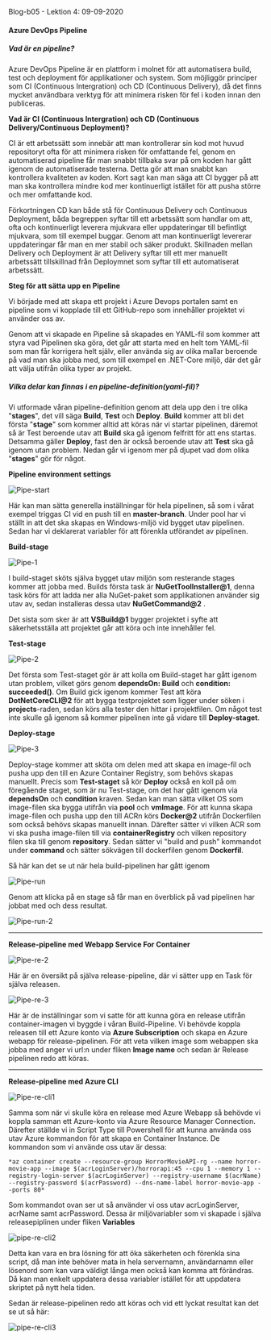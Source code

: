 Blog-b05 - Lektion 4: 09-09-2020

#### Azure DevOps Pipeline

##### Vad är en pipeline?

Azure DevOps Pipeline är en plattform i molnet för att automatisera build, test och deployment för applikationer och system. Som möjliggör principer som CI (Continuous Intergration) och CD (Continuous Delivery), då det finns mycket användbara verktyg för att minimera risken för fel i koden innan den publiceras.

**Vad är CI (Continuous Intergration) och CD (Continuous Delivery/Continuous Deployment)?**

CI är ett arbetssätt som innebär att man kontrollerar sin kod mot huvud repositoryt ofta för att minimera risken för omfattande fel, genom en automatiserad pipeline får man snabbt tillbaka svar på om koden har gått igenom de automatiserade testerna. Detta gör att man snabbt kan kontrollera kvaliteten av koden. Kort sagt kan man säga att CI bygger på att man ska kontrollera mindre kod mer kontinuerligt istället för att pusha större och mer omfattande kod.

Förkortningen CD kan både stå för Continuous Delivery och Continuous Deployment, båda begreppen syftar till ett arbetssätt som handlar om att, ofta och kontinuerligt leverera mjukvara eller uppdateringar till befintligt mjukvara, som till exempel buggar. Genom att man kontinuerligt levererar uppdateringar får man en mer stabil och säker produkt. Skillnaden mellan Delivery och Deployment är att Delivery syftar till ett mer manuellt arbetssätt tillskillnad från Deploymnet som syftar till ett automatiserat arbetssätt.

**Steg för att sätta upp en Pipeline**

Vi började med att skapa ett projekt i Azure Devops portalen samt en pipeline som vi kopplade till ett GitHub-repo som innehåller projektet vi använder oss av.

Genom att vi skapade en Pipeline så skapades en YAML-fil som kommer att styra vad Pipelinen ska göra, det går att starta med en helt tom YAML-fil som man får korrigera helt själv, eller använda sig av olika mallar beroende på vad man ska jobba med, som till exempel en .NET-Core miljö, där det går att välja utifrån olika typer av projekt.

##### Vilka delar kan finnas i en pipeline-definition(yaml-fil)?

Vi utformade våran pipeline-definition genom att dela upp den i tre olika "**stages**", det vill säga **Build**, **Test** och **Deploy**. **Build** kommer att bli det första "**stage**" som kommer alltid att köras när vi startar pipelinen, däremot så är Test beroende utav att **Build** ska gå igenom felfritt för att ens startas. Detsamma gäller **Deploy**, fast den är också beroende utav att **Test** ska gå igenom utan problem. Nedan går vi igenom mer på djupet vad dom olika "**stages**" gör för något.

**Pipeline environment settings**

![Pipe-start](https://github.com/PGBSNH19/blog-b05/blob/master/Blog04pics/Pipe-start.PNG)

Här kan man sätta generella inställningar för hela pipelinen, så som i vårat exempel triggas CI vid en push till en **master-branch**. Under pool har vi ställt in att det ska skapas en Windows-miljö vid bygget utav pipelinen. Sedan har vi deklarerat variabler för att förenkla utförandet av pipelinen.

**Build-stage**

![Pipe-1](https://github.com/PGBSNH19/blog-b05/blob/master/Blog04pics/Pipe-1.PNG)

I build-staget sköts själva bygget utav miljön som resterande stages kommer att jobba med. Builds första task är **NuGetToolInstaller@1**, denna task körs för att ladda ner alla NuGet-paket som applikationen använder sig utav av, sedan installeras dessa utav **NuGetCommand@2** .

Det sista som sker är att  **VSBuild@1** bygger projektet i syfte att säkerhetsställa att projektet går att köra och inte innehåller fel.

**Test-stage**

![Pipe-2](https://github.com/PGBSNH19/blog-b05/blob/master/Blog04pics/Pipe-2.PNG)

Det första som Test-staget gör är att kolla om Build-staget har gått igenom utan problem, vilket görs genom **dependsOn: Build** och **condition: succeeded()**. Om Build gick igenom kommer Test att köra **DotNetCoreCLI@2** för att bygga testprojektet som ligger under söken i **projects**-raden, sedan körs alla tester den hittar i projektfilen. Om något test inte skulle gå igenom så kommer pipelinen inte gå vidare till **Deploy-staget**.

**Deploy-stage**

![Pipe-3](https://github.com/PGBSNH19/blog-b05/blob/master/Blog04pics/Pipe-3.PNG) 

Deploy-stage kommer att sköta om delen med att skapa en image-fil och pusha upp den till en Azure Container Registry, som behövs skapas manuellt. Precis som **Test-staget** så kör **Deploy** också en koll på om föregående staget, som är nu Test-stage, om det har gått igenom via **dependsOn** och **condition** kraven. Sedan kan man sätta vilket OS som image-filen ska bygga utifrån via **pool** och **vmImage**. För att kunna skapa image-filen och pusha upp den till ACRn körs **Docker@2** utifrån Dockerfilen som också behövs skapas manuellt innan. Därefter sätter vi vilken ACR som vi ska pusha image-filen till via **containerRegistry** och vilken repository filen ska till genom **repository**. Sedan sätter vi "build and push" kommandot under **command** och sätter sökvägen till dockerfilen genom **Dockerfil**. 

Så här kan det se ut när hela build-pipelinen har gått igenom

![Pipe-run](https://github.com/PGBSNH19/blog-b05/blob/master/Blog04pics/Pipe-run.PNG) 

Genom att klicka på en stage så får man en överblick på vad pipelinen har jobbat med och dess resultat.

![Pipe-run-2](https://github.com/PGBSNH19/blog-b05/blob/master/Blog04pics/Pipe-run-2.PNG) 

------

**Release-pipeline med Webapp Service For Container**

![Pipe-re-2](https://github.com/PGBSNH19/blog-b05/blob/master/Blog04pics/Pipe-re-2.PNG) 

Här är en översikt på själva release-pipeline, där vi sätter upp en Task för själva releasen.

![Pipe-re-3](https://github.com/PGBSNH19/blog-b05/blob/master/Blog04pics/Pipe-re-3.PNG) 

Här är de inställningar som vi satte för att kunna göra en release utifrån container-imagen vi byggde i våran Build-Pipeline. Vi behövde koppla releasen till ett Azure konto via **Azure Subscription** och skapa en Azure webapp för release-pipelinen. För att veta vilken image som webappen ska jobba med  anger vi url:n under fliken **Image name** och sedan är Release pipelinen redo att köras.

------

**Release-pipeline med Azure CLI**

![Pipe-re-cli1](https://github.com/PGBSNH19/blog-b05/blob/master/Blog04pics/Pipe-re-cli1.PNG) 

Samma som när vi skulle köra en release med Azure Webapp så behövde vi koppla samman ett Azure-konto via Azure Resource Manager Connection. Därefter ställde vi in Script Type till Powershell för att kunna använda oss utav Azure kommandon för att skapa en Container Instance. De kommandon som vi använde oss utav är dessa:

`*az container create --resource-group HorrorMovieAPI-rg --name horror-movie-app --image $(acrLoginServer)/horrorapi:45 --cpu 1 --memory 1 --registry-login-server $(acrLoginServer) --registry-username $(acrName) --registry-password $(acrPassword) --dns-name-label horror-movie-app --ports 80*`

Som kommandot ovan ser ut så använder vi oss utav acrLoginServer, acrName samt acrPassword. Dessa är miljövariabler som vi skapade i själva releasepiplinen under fliken **Variables**

![pipe-re-cli2](https://github.com/PGBSNH19/blog-b05/blob/master/Blog04pics/pipe-re-cli2.PNG) 

Detta kan vara en bra lösning för att öka säkerheten och förenkla sina script, då man inte behöver mata in hela servernamn, användarnamn eller lösenord som kan vara väldigt långa men också kan komma att förändras. Då kan man enkelt uppdatera dessa variabler istället för att uppdatera skriptet på nytt hela tiden.

Sedan är release-pipelinen redo att köras och vid ett lyckat resultat kan det se ut så här:

 ![pipe-re-cli3](https://github.com/PGBSNH19/blog-b05/blob/master/Blog04pics/pipe-re-cli3.PNG)
